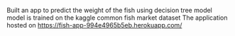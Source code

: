 Built an app to predict the weight of the fish using decision tree model 
model is trained on the kaggle common fish market dataset
The application hosted on https://fish-app-994e4965b5eb.herokuapp.com/
